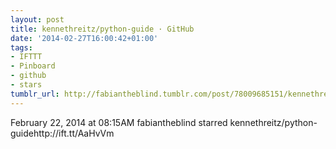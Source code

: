 ```yaml
---
layout: post
title: kennethreitz/python-guide · GitHub
date: '2014-02-27T16:00:42+01:00'
tags:
- IFTTT
- Pinboard
- github
- stars
tumblr_url: http://fabiantheblind.tumblr.com/post/78009685151/kennethreitz-python-guide-github
---
```

February 22, 2014 at 08:15AM
fabiantheblind starred kennethreitz/python-guidehttp://ift.tt/AaHvVm
